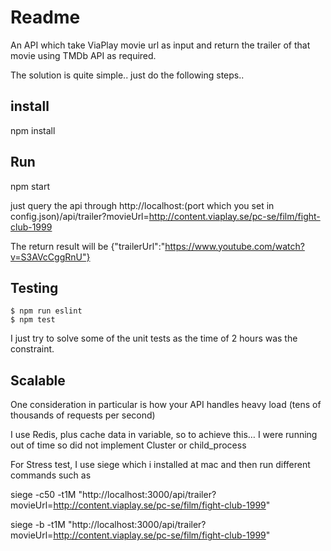 # Readme

An API which take ViaPlay movie url as input and return the trailer of that movie using TMDb API as required. 

The solution is quite simple.. just do the following steps..

## install
   
   npm install

## Run
   
   npm start

just query the api through http://localhost:(port which you set in config.json)/api/trailer?movieUrl=http://content.viaplay.se/pc-se/film/fight-club-1999

The return result will be {"trailerUrl":"https://www.youtube.com/watch?v=S3AVcCggRnU"}

## Testing

    $ npm run eslint
    $ npm test

I just try to solve some of the unit tests as the time of 2 hours was the constraint.
   

## Scalable
   
   One consideration in particular is how your API handles heavy load (tens of thousands of requests per second)

   I use Redis, plus cache data in variable, so to achieve this… I were running out of time so did not implement Cluster or child_process

For Stress test, I use siege which i installed at mac and then run different commands such as 

siege -c50 -t1M  "http://localhost:3000/api/trailer?movieUrl=http://content.viaplay.se/pc-se/film/fight-club-1999"

siege -b -t1M  "http://localhost:3000/api/trailer?movieUrl=http://content.viaplay.se/pc-se/film/fight-club-1999"